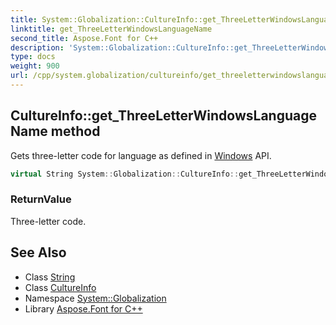 ```yaml
---
title: System::Globalization::CultureInfo::get_ThreeLetterWindowsLanguageName method
linktitle: get_ThreeLetterWindowsLanguageName
second_title: Aspose.Font for C++
description: 'System::Globalization::CultureInfo::get_ThreeLetterWindowsLanguageName method. Gets three-letter code for language as defined in Windows API in C++.'
type: docs
weight: 900
url: /cpp/system.globalization/cultureinfo/get_threeletterwindowslanguagename/
---
```

## CultureInfo::get_ThreeLetterWindowsLanguageName method


Gets three-letter code for language as defined in [Windows](../../../system.windows/) API.

```cpp
virtual String System::Globalization::CultureInfo::get_ThreeLetterWindowsLanguageName() const
```


### ReturnValue

Three-letter code.

## See Also

* Class [String](../../../system/string/)
* Class [CultureInfo](../)
* Namespace [System::Globalization](../../)
* Library [Aspose.Font for C++](../../../)
